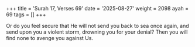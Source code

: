 +++
title = 'Surah 17, Verses 69'
date = '2025-08-27'
weight = 2098
ayah = 69
tags = []
+++

Or do you feel secure that He will not send you back to sea once again, and send upon you a violent storm, drowning you for your denial? Then you will find none to avenge you against Us.